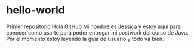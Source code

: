 # hello-world
Primer repositorio
Hola GitHub
Mi nombre es Jessica y estoy aquí para conocer como usarte para poder entregar mi postwork del curso de Java.
Por el momento estoy leyendo la guía de usuario y todo va bien.
